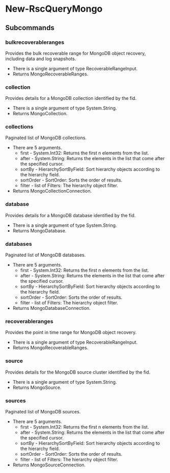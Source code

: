 # New-RscQueryMongo
## Subcommands
### bulkrecoverableranges
Provides the bulk recoverable range for MongoDB object recovery, including data and log snapshots.

- There is a single argument of type RecoverableRangeInput.
- Returns MongoRecoverableRanges.
### collection
Provides details for a MongoDB collection identified by the fid.

- There is a single argument of type System.String.
- Returns MongoCollection.
### collections
Paginated list of MongoDB collections.

- There are 5 arguments.
    - first - System.Int32: Returns the first n elements from the list.
    - after - System.String: Returns the elements in the list that come after the specified cursor.
    - sortBy - HierarchySortByField: Sort hierarchy objects according to the hierarchy field.
    - sortOrder - SortOrder: Sorts the order of results.
    - filter - list of Filters: The hierarchy object filter.
- Returns MongoCollectionConnection.
### database
Provides details for a MongoDB database identified by the fid.

- There is a single argument of type System.String.
- Returns MongoDatabase.
### databases
Paginated list of MongoDB databases.

- There are 5 arguments.
    - first - System.Int32: Returns the first n elements from the list.
    - after - System.String: Returns the elements in the list that come after the specified cursor.
    - sortBy - HierarchySortByField: Sort hierarchy objects according to the hierarchy field.
    - sortOrder - SortOrder: Sorts the order of results.
    - filter - list of Filters: The hierarchy object filter.
- Returns MongoDatabaseConnection.
### recoverableranges
Provides the point in time range for MongoDB object recovery.

- There is a single argument of type RecoverableRangeInput.
- Returns MongoRecoverableRanges.
### source
Provides details for the MongoDB source cluster identified by the fid.

- There is a single argument of type System.String.
- Returns MongoSource.
### sources
Paginated list of MongoDB sources.

- There are 5 arguments.
    - first - System.Int32: Returns the first n elements from the list.
    - after - System.String: Returns the elements in the list that come after the specified cursor.
    - sortBy - HierarchySortByField: Sort hierarchy objects according to the hierarchy field.
    - sortOrder - SortOrder: Sorts the order of results.
    - filter - list of Filters: The hierarchy object filter.
- Returns MongoSourceConnection.
